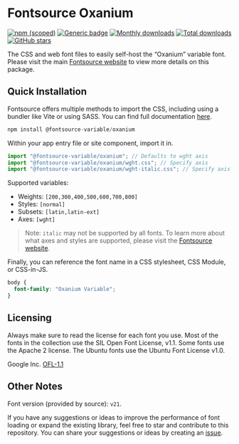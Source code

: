 # Fontsource Oxanium

[![npm (scoped)](https://img.shields.io/npm/v/@fontsource-variable/oxanium?color=brightgreen)](https://www.npmjs.com/package/@fontsource-variable/oxanium) [![Generic badge](https://img.shields.io/badge/fontsource-passing-brightgreen)](https://github.com/fontsource/fontsource) [![Monthly downloads](https://badgen.net/npm/dm/@fontsource-variable/oxanium)](https://github.com/fontsource/fontsource) [![Total downloads](https://badgen.net/npm/dt/@fontsource-variable/oxanium)](https://github.com/fontsource/fontsource) [![GitHub stars](https://img.shields.io/github/stars/fontsource/fontsource.svg?style=social&label=Star)](https://github.com/fontsource/fontsource/stargazers)

The CSS and web font files to easily self-host the “Oxanium” variable font. Please visit the main [Fontsource website](https://fontsource.org/fonts/oxanium) to view more details on this package.

## Quick Installation

Fontsource offers multiple methods to import the CSS, including using a bundler like Vite or using SASS. You can find full documentation [here](https://fontsource.org/docs/getting-started/introduction).

```javascript
npm install @fontsource-variable/oxanium
```

Within your app entry file or site component, import it in.

```javascript
import "@fontsource-variable/oxanium"; // Defaults to wght axis
import "@fontsource-variable/oxanium/wght.css"; // Specify axis
import "@fontsource-variable/oxanium/wght-italic.css"; // Specify axis and style
```

Supported variables:
- Weights: `[200,300,400,500,600,700,800]`
- Styles: `[normal]`
- Subsets: `[latin,latin-ext]`
- Axes: `[wght]`

> Note: `italic` may not be supported by all fonts. To learn more about what axes and styles are supported, please visit the [Fontsource website](https://fontsource.org/fonts/oxanium).

Finally, you can reference the font name in a CSS stylesheet, CSS Module, or CSS-in-JS.

```css
body {
  font-family: "Oxanium Variable";
}
```

## Licensing
Always make sure to read the license for each font you use. Most of the fonts in the collection use the SIL Open Font License, v1.1. Some fonts use the Apache 2 license. The Ubuntu fonts use the Ubuntu Font License v1.0.

Google Inc.
[OFL-1.1](http://scripts.sil.org/OFL)

## Other Notes
Font version (provided by source): `v21`.

If you have any suggestions or ideas to improve the performance of font loading or expand the existing library, feel free to star and contribute to this repository. You can share your suggestions or ideas by creating an [issue](https://github.com/fontsource/fontsource/issues).